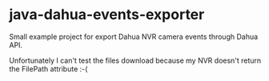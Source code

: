 # java-dahua-events-exporter
Small example project for export Dahua NVR camera events through Dahua API.

Unfortunately I can't test the files download because my NVR doesn't return the FilePath attribute :-(
